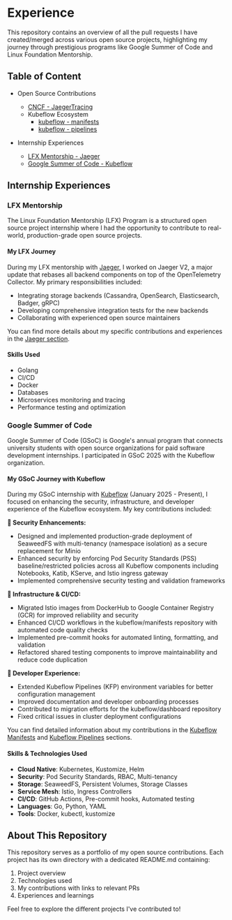 # Experience

This repository contains an overview of all the pull requests I have created/merged across various open source projects, highlighting my journey through prestigious programs like Google Summer of Code and Linux Foundation Mentorship.

## Table of Content

- Open Source Contributions
  - [CNCF - JaegerTracing](https://github.com/akagami-harsh/Experience/blob/main/Jaeger/README.md)
  - Kubeflow Ecosystem
    - [kubeflow - manifests](https://github.com/akagami-harsh/Experience/blob/main/kubeflow/manifests/README.md)
    - [kubeflow - pipelines](https://github.com/akagami-harsh/Experience/blob/main/kubeflow/pipelines/README.md)

- Internship Experiences
  - [LFX Mentorship - Jaeger](#lfx-mentorship)
  - [Google Summer of Code - Kubeflow](#google-summer-of-code)

## Internship Experiences

### LFX Mentorship

The Linux Foundation Mentorship (LFX) Program is a structured open source project internship where I had the opportunity to contribute to real-world, production-grade open source projects.

#### My LFX Journey

During my LFX mentorship with [Jaeger](https://github.com/jaegertracing/jaeger), I worked on Jaeger V2, a major update that rebases all backend components on top of the OpenTelemetry Collector. My primary responsibilities included:

- Integrating storage backends (Cassandra, OpenSearch, Elasticsearch, Badger, gRPC)
- Developing comprehensive integration tests for the new backends
- Collaborating with experienced open source maintainers

You can find more details about my specific contributions and experiences in the [Jaeger section](https://github.com/akagami-harsh/Experience/blob/main/Jaeger/README.md).

#### Skills Used

- Golang
- CI/CD
- Docker
- Databases
- Microservices monitoring and tracing
- Performance testing and optimization

### Google Summer of Code

Google Summer of Code (GSoC) is Google's annual program that connects university students with open source organizations for paid software development internships. I participated in GSoC 2025 with the Kubeflow organization.

#### My GSoC Journey with Kubeflow

During my GSoC internship with [Kubeflow](https://github.com/kubeflow) (January 2025 - Present), I focused on enhancing the security, infrastructure, and developer experience of the Kubeflow ecosystem. My key contributions included:

**🔐 Security Enhancements:**
- Designed and implemented production-grade deployment of SeaweedFS with multi-tenancy (namespace isolation) as a secure replacement for Minio
- Enhanced security by enforcing Pod Security Standards (PSS) baseline/restricted policies across all Kubeflow components including Notebooks, Katib, KServe, and Istio ingress gateway
- Implemented comprehensive security testing and validation frameworks

**🚀 Infrastructure & CI/CD:**
- Migrated Istio images from DockerHub to Google Container Registry (GCR) for improved reliability and security
- Enhanced CI/CD workflows in the kubeflow/manifests repository with automated code quality checks
- Implemented pre-commit hooks for automated linting, formatting, and validation
- Refactored shared testing components to improve maintainability and reduce code duplication

**🔧 Developer Experience:**
- Extended Kubeflow Pipelines (KFP) environment variables for better configuration management
- Improved documentation and developer onboarding processes
- Contributed to migration efforts for the kubeflow/dashboard repository
- Fixed critical issues in cluster deployment configurations

You can find detailed information about my contributions in the [Kubeflow Manifests](https://github.com/akagami-harsh/Experience/blob/main/kubeflow/manifests/README.md) and [Kubeflow Pipelines](https://github.com/akagami-harsh/Experience/blob/main/kubeflow/pipelines/README.md) sections.

#### Skills & Technologies Used

- **Cloud Native**: Kubernetes, Kustomize, Helm
- **Security**: Pod Security Standards, RBAC, Multi-tenancy
- **Storage**: SeaweedFS, Persistent Volumes, Storage Classes
- **Service Mesh**: Istio, Ingress Controllers
- **CI/CD**: GitHub Actions, Pre-commit hooks, Automated testing
- **Languages**: Go, Python, YAML
- **Tools**: Docker, kubectl, kustomize

## About This Repository

This repository serves as a portfolio of my open source contributions. Each project has its own directory with a dedicated README.md containing:

1. Project overview
2. Technologies used
3. My contributions with links to relevant PRs
4. Experiences and learnings

Feel free to explore the different projects I've contributed to!
